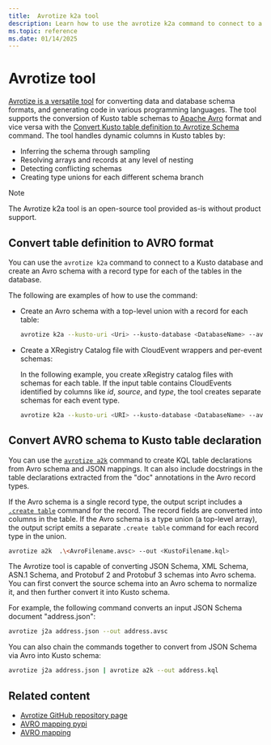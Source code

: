 ```yaml
---
title:  Avrotize k2a tool
description: Learn how to use the avrotize k2a command to connect to a Kusto database and create an Avro schema.
ms.topic: reference
ms.date: 01/14/2025
---
```

# Avrotize tool

[Avrotize is a versatile tool](https://pypi.org/project/avrotize/) for converting data and database schema formats, and generating code in various programming languages. The tool supports the conversion of Kusto table schemas to [Apache Avro](https://avro.apache.org/) format and vice versa with the [Convert Kusto table definition to Avrotize Schema](https://github.com/clemensv/avrotize?tab=readme-ov-file#convert-kusto-table-definition-to-avrotize-schema) command. The tool handles dynamic columns in Kusto tables by:

* Inferring the schema through sampling
* Resolving arrays and records at any level of nesting
* Detecting conflicting schemas
* Creating type unions for each different schema branch

> [!NOTE]
> The Avrotize k2a tool is an open-source tool provided as-is without product support.

## Convert table definition to AVRO format

You can use the `avrotize k2a` command to connect to a Kusto database and create an Avro schema with a record type for each of the tables in the database.

The following are examples of how to use the command:

* Create an Avro schema with a top-level union with a record for each table:

    ```bash
    avrotize k2a --kusto-uri <Uri> --kusto-database <DatabaseName> --avsc <AvroFilename.avsc>
    ```

* Create a XRegistry Catalog file with CloudEvent wrappers and per-event schemas:

    In the following example, you create xRegistry catalog files with schemas for each table. If the input table contains CloudEvents identified by columns like *id*, *source*, and *type*, the tool creates separate schemas for each event type.

    ```bash
    avrotize k2a --kusto-uri <URI> --kusto-database <DatabaseName> --avsc <AvroFilename.xreg.json> --emit-cloudevents-xregistry --avro-namespace <AvroNamespace>
    ```

## Convert AVRO schema to Kusto table declaration

You can use the [`avrotize a2k`](https://github.com/clemensv/avrotize?tab=readme-ov-file#convert-avrotize-schema-to-kusto-table-declaration) command to create KQL table declarations from Avro schema and JSON mappings. It can also include docstrings in the table declarations extracted from the "doc" annotations in the Avro record types.

If the Avro schema is a single record type, the output script includes a [`.create table`](../management/create-table-command.md) command for the record. The record fields are converted into columns in the table. If the Avro schema is a type union (a top-level array), the output script emits a separate `.create table` command for each record type in the union.

```bash
avrotize a2k  .\<AvroFilename.avsc> --out <KustoFilename.kql>
```

The Avrotize tool is capable of converting JSON Schema, XML Schema, ASN.1 Schema, and Protobuf 2 and Protobuf 3 schemas into Avro schema. You can first convert the source schema into an Avro schema to normalize it, and then further convert it into Kusto schema.

For example, the following command converts an input JSON Schema document "address.json":

```bash
avrotize j2a address.json --out address.avsc
```

You can also chain the commands together to convert from JSON Schema via Avro into Kusto schema:

```bash
avrotize j2a address.json | avrotize a2k --out address.kql
```

## Related content

* [Avrotize GitHub repository page](https://github.com/clemensv/avrotize?tab=readme-ov-file#convert-kusto-table-definition-to-avro-schema)
* [AVRO mapping pypi](https://pypi.org/project/avrotize/)
* [AVRO mapping](../management/avro-mapping.md)